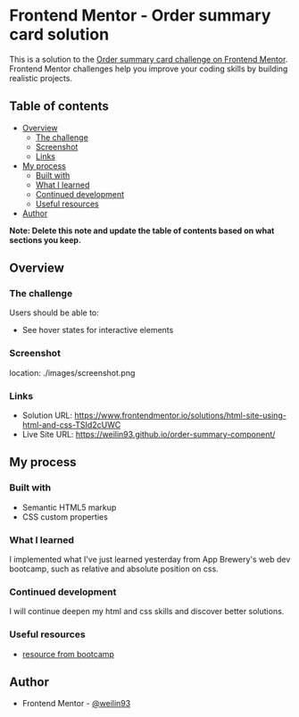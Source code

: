 # Frontend Mentor - Order summary card solution

This is a solution to the [Order summary card challenge on Frontend Mentor](https://www.frontendmentor.io/challenges/order-summary-component-QlPmajDUj). Frontend Mentor challenges help you improve your coding skills by building realistic projects. 

## Table of contents

- [Overview](#overview)
  - [The challenge](#the-challenge)
  - [Screenshot](#screenshot)
  - [Links](#links)
- [My process](#my-process)
  - [Built with](#built-with)
  - [What I learned](#what-i-learned)
  - [Continued development](#continued-development)
  - [Useful resources](#useful-resources)
- [Author](#author)

**Note: Delete this note and update the table of contents based on what sections you keep.**

## Overview

### The challenge

Users should be able to:

- See hover states for interactive elements

### Screenshot

location: ./images/screenshot.png

### Links

- Solution URL: https://www.frontendmentor.io/solutions/html-site-using-html-and-css-TSId2cUWC
- Live Site URL: https://weilin93.github.io/order-summary-component/

## My process


### Built with

- Semantic HTML5 markup
- CSS custom properties


### What I learned

I implemented what I've just learned yesterday from App Brewery's web dev bootcamp, such as relative and absolute position on css.


### Continued development

I will continue deepen my html and css skills and discover better solutions.


### Useful resources

- [resource from bootcamp](https://www.udemy.com/course/the-complete-web-development-bootcamp/learn/lecture/12287756#content) 

## Author

- Frontend Mentor - [@weilin93](https://www.frontendmentor.io/profile/weilin93)


